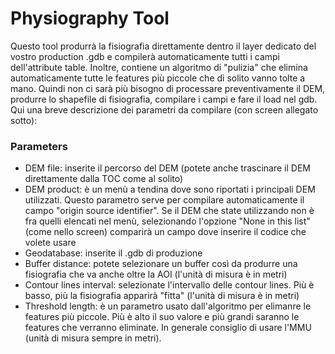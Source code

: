 # Physiography Tool

Questo tool produrrà la fisiografia direttamente dentro il layer dedicato del vostro production .gdb e compilerà automaticamente tutti i campi dell'attribute table. Inoltre, contiene un algoritmo di "pulizia" che elimina automaticamente tutte le features più piccole che di solito vanno tolte a mano. Quindi non ci sarà più bisogno di processare preventivamente il DEM, produrre lo shapefile di fisiografia, compilare i campi e fare il load nel gdb.
Qui una breve descrizione dei parametri da compilare (con screen allegato sotto):

### Parameters

- DEM file: inserite il percorso del DEM (potete anche trascinare il DEM direttamente dalla TOC come al solito)
- DEM product: è un menù a tendina dove sono riportati i principali DEM utilizzati. Questo parametro serve per compilare automaticamente il campo "origin source identifier". Se il DEM che state utilizzando non è fra quelli elencati nel menù, selezionando l'opzione "None in this list" (come nello screen) comparirà un campo dove inserire il codice che volete usare
- Geodatabase: inserite il .gdb di produzione
- Buffer distance: potete selezionare un buffer così da produrre una fisiografia che va anche oltre la AOI (l'unità di misura è in metri)
- Contour lines interval: selezionate l'intervallo delle contour lines. Più è basso, più la fisiografia apparirà "fitta" (l'unità di misura è in metri)
- Threshold length: è un parametro usato dall'algoritmo per elimanre le features più piccole. Più è alto il suo valore e più grandi saranno le features che verranno eliminate. In generale consiglio di usare l'MMU (unità di misura sempre in metri).
